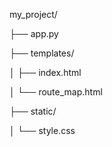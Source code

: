 my_project/

  ├── app.py             
  
  ├── templates/
  
  │         ├── index.html     
  
  │         └── route_map.html 
  
  ├── static/
  
  │         └── style.css 

